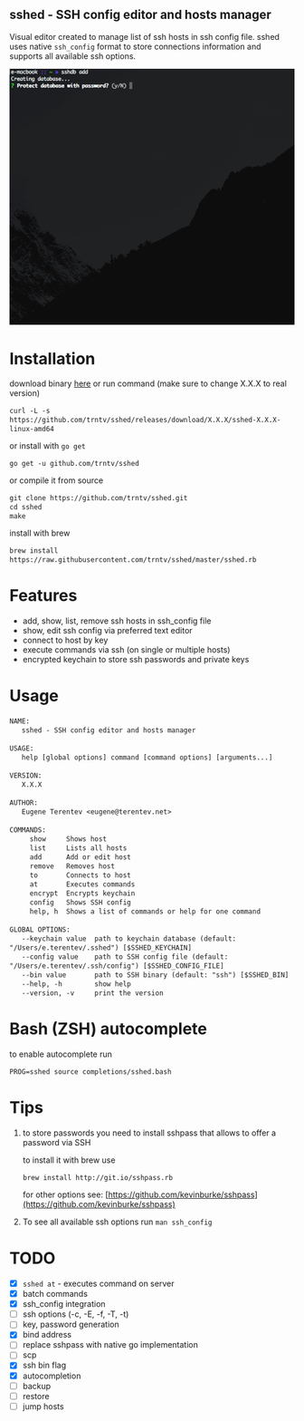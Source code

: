 sshed - SSH config editor and hosts manager
---
Visual editor created to manage list of ssh hosts in ssh config file.
sshed uses native ``ssh_config`` format to store connections information and supports all available ssh options.

![Interface](gui.gif)

# Installation
download binary [here](https://github.com/trntv/sshed/releases) 
or run command (make sure to change X.X.X to real version)
```
curl -L -s https://github.com/trntv/sshed/releases/download/X.X.X/sshed-X.X.X-linux-amd64
```
or install with ``go get``
```
go get -u github.com/trntv/sshed
```
or compile it from source
```
git clone https://github.com/trntv/sshed.git
cd sshed
make
```
install with brew
```
brew install https://raw.githubusercontent.com/trntv/sshed/master/sshed.rb
```

# Features
- add, show, list, remove ssh hosts in ssh_config file
- show, edit ssh config via preferred text editor
- connect to host by key
- execute commands via ssh (on single or multiple hosts)
- encrypted keychain to store ssh passwords and private keys

# Usage
```
NAME:
   sshed - SSH config editor and hosts manager

USAGE:
   help [global options] command [command options] [arguments...]

VERSION:
   X.X.X

AUTHOR:
   Eugene Terentev <eugene@terentev.net>

COMMANDS:
     show     Shows host
     list     Lists all hosts
     add      Add or edit host
     remove   Removes host
     to       Connects to host
     at       Executes commands
     encrypt  Encrypts keychain
     config   Shows SSH config
     help, h  Shows a list of commands or help for one command

GLOBAL OPTIONS:
   --keychain value  path to keychain database (default: "/Users/e.terentev/.sshed") [$SSHED_KEYCHAIN]
   --config value    path to SSH config file (default: "/Users/e.terentev/.ssh/config") [$SSHED_CONFIG_FILE]
   --bin value       path to SSH binary (default: "ssh") [$SSHED_BIN]
   --help, -h        show help
   --version, -v     print the version
```

# Bash (ZSH) autocomplete
to enable autocomplete run
```
PROG=sshed source completions/sshed.bash
```

# Tips
1. to store passwords you need to install sshpass that allows to offer a password via SSH

    to install it with brew use
    ```
    brew install http://git.io/sshpass.rb
    ```
    for other options see: [https://github.com/kevinburke/sshpass](https://github.com/kevinburke/sshpass)

2. To see all available ssh options run ``man ssh_config``

# TODO
 - [x] ``sshed at`` - executes command on server
 - [x] batch commands
 - [x] ssh_config integration
 - [ ] ssh options (-c, -E, -f, -T, -t)
 - [ ] key, password generation
 - [x] bind address
 - [ ] replace sshpass with native go implementation
 - [ ] scp
 - [x] ssh bin flag
 - [x] autocompletion
 - [ ] backup
 - [ ] restore
 - [ ] jump hosts
